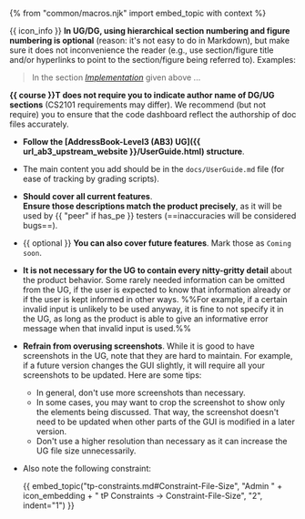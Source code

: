 {% from "common/macros.njk" import embed_topic with context %}

<box>

{{ icon_info }} **In UG/DG, using hierarchical section numbering and figure numbering is optional** (reason: it's not easy to do in Markdown), but make sure it does not inconvenience the reader (e.g., use section/figure title and/or hyperlinks to point to the section/figure being referred to). Examples:

>In the section [_Implementation_]() given above ...

<div tags="m--cs2103 m--cs2113">

**{{ course }}T does not require you to indicate author name of DG/UG sections** (CS2101 requirements may differ). We recommend (but not require) you to ensure that the code dashboard reflect the authorship of doc files accurately.
</div>

</box>

<div tags="m--cs2113">

* **Follow the [AddressBook-Level3 (AB3) UG]({{ url_ab3_upstream_website }}/UserGuide.html) structure**.
</div>

* The main content you add should be in the `docs/UserGuide.md` file (for ease of tracking by grading scripts).
* **Should cover all current features**.<br>
  **Ensure those descriptions match the product precisely**, as it will be used by {{ "peer" if has_pe }} testers (==inaccuracies will be considered bugs==).
* {{ optional }} **You can also cover future features**. Mark those as `Coming soon`.
* **It is not necessary for the UG to contain every nitty-gritty detail** about the product behavior. Some rarely needed information can be omitted from the UG, if the user is expected to know that information already or if the user is kept informed in other ways. %%For example, if a certain invalid input is unlikely to be used anyway, it is fine to not specify it in the UG, as long as the product is able to give an informative error message when that invalid input is used.%%
* **Refrain from overusing screenshots**. While it is good to have screenshots in the UG, note that they are hard to maintain. For example, if a future version changes the GUI slightly, it will require all your screenshots to be updated. Here are some tips:
  * In general, don't use more screenshots than necessary.
  * In some cases, you may want to crop the screenshot to show only the elements being discussed. That way, the screenshot doesn't need to be updated when other parts of the GUI is modified in a later version.
  * Don't use a higher resolution than necessary as it can increase the UG file size unnecessarily.

* Also note the following constraint:

  {{ embed_topic("tp-constraints.md#Constraint-File-Size", "Admin " + icon_embedding + " tP Constraints → Constraint-File-Size", "2", indent="1") }}


